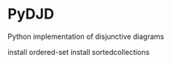 # PyDJD
Python implementation of disjunctive diagrams


install ordered-set
install sortedcollections

